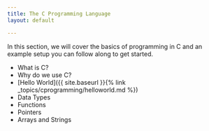 ```yaml
---
title: The C Programming Language
layout: default

---
```


In this section, we will cover the basics of programming in C and an example setup you can follow along to get started.

- What is C?
- Why do we use C?
- [Hello World]({{ site.baseurl }}{% link _topics/cprogramming/helloworld.md %})
- Data Types
- Functions
- Pointers
- Arrays and Strings
